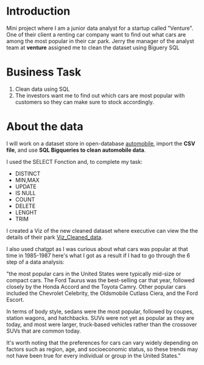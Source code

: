 # Introduction
Mini project where I am a junior data analyst for a startup called "Venture".
One of their client a renting car company want to find out what cars are among the most popular in their car park.
Jerry the manager of the analyst team at **venture** assigned me to clean the dataset using Biguery SQL

# Business Task

1) Clean data using SQL
2) The investors want me to find out which cars are most popular with customers so they can make sure to stock accordingly. 

# About the data
I will work on a dataset store in open-database [automobile](https://archive.ics.uci.edu/ml/datasets/Automobile), import the **CSV file**, and use **SQL Bigqueries to clean automobile data**.

I used the SELECT Fonction and, to complete my task:
- DISTINCT
- MIN,MAX
- UPDATE
- IS NULL
- COUNT
- DELETE
- LENGHT
- TRIM

I created a Viz of the new cleaned dataset where executive can view the the details of their park [Viz_Cleaned_data]( https://public.tableau.com/app/profile/james.trey/viz/MiniprojectVenturecarpark/Tableaudebord1).

I also used chatgpt as I was curious about what cars was popular at that time in 1985-1987 here's what I got as a result if I had to go through the 6 step of a data analysis:

"the most popular cars in the United States were typically mid-size or compact cars. The Ford Taurus was the best-selling car that year, followed closely by the Honda Accord and the Toyota Camry. Other popular cars included the Chevrolet Celebrity, the Oldsmobile Cutlass Ciera, and the Ford Escort.

In terms of body style, sedans were the most popular, followed by coupes, station wagons, and hatchbacks. SUVs were not yet as popular as they are today, and most were larger, truck-based vehicles rather than the crossover SUVs that are common today.

It's worth noting that the preferences for cars can vary widely depending on factors such as region, age, and socioeconomic status, so these trends may not have been true for every individual or group in the United States."

